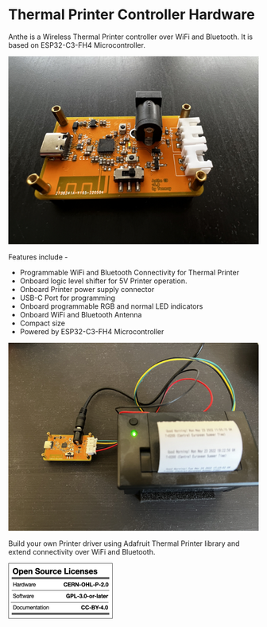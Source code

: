 <h1>Thermal Printer Controller Hardware</h1>


Anthe is a Wireless Thermal Printer controller over WiFi and Bluetooth. It is based on ESP32-C3-FH4 Microcontroller. 

![alt text](https://github.com/tanmoydutta/thermalprintercontroller/blob/main/images/device.png?raw=true)

Features include - 
- Programmable WiFi and Bluetooth Connectivity for Thermal Printer
- Onboard logic level shifter for 5V Printer operation.
- Onboard Printer power supply connector
- USB-C Port for programming
- Onboard programmable RGB and normal LED indicators
- Onboard WiFi and Bluetooth Antenna
- Compact size 
- Powered by ESP32-C3-FH4 Microcontroller

![alt text](https://github.com/tanmoydutta/thermalprintercontroller/blob/main/images/device-with-printer.png?raw=true)

Build your own Printer driver using Adafruit Thermal Printer library and extend connectivity over WiFi and Bluetooth.

![alt text](https://github.com/tanmoydutta/thermalprintercontroller/blob/main/images/oshw_license-2.png?raw=true)
